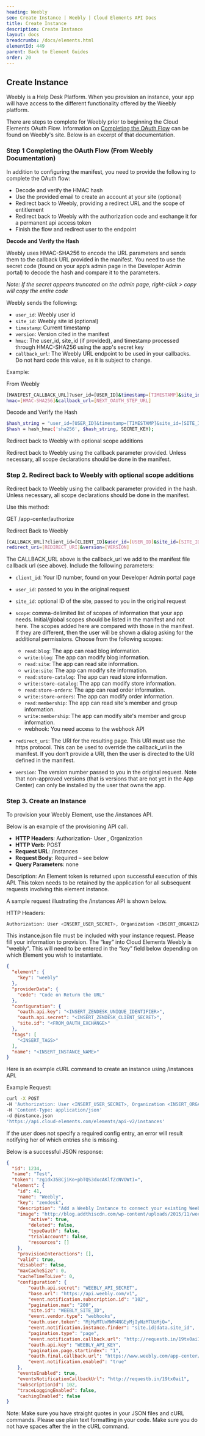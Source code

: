 ```yaml
---
heading: Weebly
seo: Create Instance | Weebly | Cloud Elements API Docs
title: Create Instance
description: Create Instance
layout: docs
breadcrumbs: /docs/elements.html
elementId: 449
parent: Back to Element Guides
order: 20
---
```


## Create Instance

Weebly is a Help Desk Platform. When you provision an instance, your app will have access to the different functionality offered by the Weebly platform.

There are steps to complete for Weebly prior to beginning the Cloud Elements OAuth Flow.  Information on [Completing the OAuth Flow](https://dev.weebly.com/authentication-using-oauth2.html) can be found on Weebly's site.  Below is an excerpt of that documentation.

### Step 1 Completing the OAuth Flow (From Weebly Documentation)

In addition to configuring the manifest, you need to provide the following to complete the OAuth flow:

* Decode and verify the HMAC hash
* Use the provided email to create an account at your site (optional)
* Redirect back to Weebly, providing a redirect URL and the scope of entitlement
* Redirect back to Weebly with the authorization code and exchange it for a permanent api access token
* Finish the flow and redirect user to the endpoint

__Decode and Verify the Hash__

Weebly uses HMAC-SHA256 to encode the URL parameters and sends them to the callback URL provided in the manifest. You need to use the secret code (found on your app’s admin page in the Developer Admin portal) to decode the hash and compare it to the parameters.

_Note: If the secret appears truncated on the admin page, right-click > copy will copy the entire code_

​Weebly sends the following:

* `user_id`: Weebly user id
* `site_id`: Weebly site id (optional)
* `timestamp`: Current timestamp
* `version`: Version cited in the manifest
* `hmac`: The user_id, site_id (if provided), and timestamp processed through HMAC-SHA256 using the app's secret key
* `callback_url`: The Weebly URL endpoint to be used in your callbacks. Do not hard code this value, as it is subject to change.

Example:

From Weebly

```bash
[MANIFEST_CALLBACK_URL]?user_id=[USER_ID]&timestamp=[TIMESTAMP]&site_id=[SITE_ID]&version=[VERSION]&
hmac=[HMAC-SHA256]&callback_url=[NEXT_OAUTH_STEP_URL]
```

Decode and Verify the Hash

```bash
$hash_string = "user_id=[USER_ID]&timestamp=[TIMESTAMP]&site_id=[SITE_ID]";
$hash = hash_hmac('sha256', $hash_string, SECRET_KEY);
```

Redirect back to Weebly with optional scope additions

Redirect back to Weebly using the callback parameter provided. Unless necessary, all scope declarations should be done in the manifest.

### Step 2. Redirect back to Weebly with optional scope additions

Redirect back to Weebly using the callback parameter provided in the hash. Unless necessary, all scope declarations should be done in the manifest.

Use this method:

GET /app-center/authorize

Redirect Back to Weebly

```bash
[CALLBACK_URL]?client_id=[CLIENT_ID]&user_id=[USER_ID]&site_id=[SITE_ID]&scope=[SCOPES]&
redirect_uri=[REDIRECT_URI]&version=[VERSION]
```

The CALLBACK_URL above is the callback_url we add to the manifest file callback url (see above).
Include the following parameters:

* `client_id`: Your ID number, found on your Developer Admin portal page
* `user_id`: passed to you in the original request
* `site_id`: optional ID of the site, passed to you in the original request
* `scope`: comma-delimited list of scopes of information that your app needs. Initial/global scopes should be listed in the manifest and not here. The scopes added here are compared with those in the manifest. If they are different, then the user will be shown a dialog asking for the additional permissions.
Choose from the following scopes:

  * `read:blog`: The app can read blog information.
  * `write:blog`: The app can modify blog information.
  * `read:site`: The app can read site information.
  * `write:site`: The app can modify site information.
  * `read:store-catalog`: The app can read store information.
  * `write:store-catalog`: The app can modify store information.
  * `read:store-orders`: The app can read order information.
  * `write:store-orders`: The app can modify order information.
  * `read:membership`: The app can read site's member and group information.
  * `write:membership`: The app can modify site's member and group information.
  * webhook: You need access to the webhook API
* `redirect_uri`: The URI for the resulting page. This URI must use the https protocol. This can be used to override the callback_uri in the manifest. If you don’t provide a URI, then the user is directed to the URI defined in the manifest.
* `version`: The version number passed to you in the original request. Note that non-approved versions (that is versions that are not yet in the App Center) can only be installed by the user that owns the app.

### Step 3. Create an Instance

To provision your Weebly Element, use the /instances API.

Below is an example of the provisioning API call.

* __HTTP Headers__: Authorization- User <user secret>, Organization <organization secret>
* __HTTP Verb__: POST
* __Request URL__: /instances
* __Request Body__: Required – see below
* __Query Parameters__: none

Description: An Element token is returned upon successful execution of this API. This token needs to be retained by the application for all subsequent requests involving this element instance.

A sample request illustrating the /instances API is shown below.

HTTP Headers:

```bash
Authorization: User <INSERT_USER_SECRET>, Organization <INSERT_ORGANIZATION_SECRET>

```
This instance.json file must be included with your instance request.  Please fill your information to provision.  The “key” into Cloud Elements Weebly is "weebly".  This will need to be entered in the “key” field below depending on which Element you wish to instantiate.

```json
{
  "element": {
    "key": "weebly"
  },
  "providerData": {
    "code": "Code on Return the URL"
  },
  "configuration": {
    "oauth.api.key": "<INSERT_ZENDESK_UNIQUE_IDENTIFIER>",
    "oauth.api.secret": "<INSERT_ZENDESK_CLIENT_SECRET>",
    "site.id": "<FROM_OAUTH_EXCHANGE>"
  },
  "tags": [
    "<INSERT_TAGS>"
  ],
  "name": "<INSERT_INSTANCE_NAME>"
}
```

Here is an example cURL command to create an instance using /instances API.

Example Request:

```bash
curl -X POST
-H 'Authorization: User <INSERT_USER_SECRET>, Organization <INSERT_ORGANIZATION_SECRET>'
-H 'Content-Type: application/json'
-d @instance.json
'https://api.cloud-elements.com/elements/api-v2/instances'
```

If the user does not specify a required config entry, an error will result notifying her of which entries she is missing.

Below is a successful JSON response:

```json
{
  "id": 1234,
  "name": "Test",
  "token": "zg1dx35BCjiKo+pbTQS3dxcAKlfZcNVOWtI=",
  "element": {
    "id": 41,
    "name": "Weebly",
    "key": "zendesk",
    "description": "Add a Weebly Instance to connect your existing Weebly account to the eCommerce Hub, allowing you to manage orders and products across multiple eCommerce Elements. You will need your Weebly API information to add an instance.",
    "image": "http://blog.addthiscdn.com/wp-content/uploads/2015/11/weebly.png",
        "active": true,
        "deleted": false,
        "typeOauth": false,
        "trialAccount": false,
        "resources": []
    },
    "provisionInteractions": [],
    "valid": true,
    "disabled": false,
    "maxCacheSize": 0,
    "cacheTimeToLive": 0,
    "configuration": {
        "oauth.api.secret": "WEEBLY_API_SECRET",
        "base.url": "https://api.weebly.com/v1",
        "event.notification.subscription.id": "102",
        "pagination.max": "200",
        "site.id": "WEEBLY_SITE_ID",
        "event.vendor.type": "webhooks",
        "oauth.user.token": "MjMyMTUxMWM4NGEyMjIyNzMTUzMjQ=",
        "event.notification.instance.finder": "site.id|data.site_id",
        "pagination.type": "page",
        "event.notification.callback.url": "http://requestb.in/19tx0ai1",
        "oauth.api.key": "WEEBLY_API_KEY",
        "pagination.page.startindex": "1",
        "oauth.final.callback.url": "https://www.weebly.com/app-center/oauth/finish?client_id=26412761",
        "event.notification.enabled": "true"
    },
    "eventsEnabled": true,
    "eventsNotificationCallbackUrl": "http://requestb.in/19tx0ai1",
    "subscriptionId": 102,
    "traceLoggingEnabled": false,
    "cachingEnabled": false
}
```

Note:  Make sure you have straight quotes in your JSON files and cURL commands.  Please use plain text formatting in your code.  Make sure you do not have spaces after the in the cURL command.
